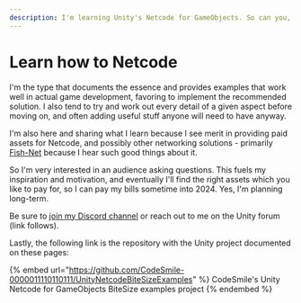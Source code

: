 ```yaml
---
description: I'm learning Unity's Netcode for GameObjects. So can you, by following along.
---
```


# Learn how to Netcode

I'm the type that documents the essence and provides examples that work well in actual game development, favoring to implement the recommended solution. I also tend to try and work out every detail of a given aspect before moving on, and often adding useful stuff anyone will need to have anyway.

I'm also here and sharing what I learn because I see merit in providing paid assets for Netcode, and possibly other networking solutions - primarily [Fish-Net](https://assetstore.unity.com/packages/tools/network/fish-net-networking-evolved-207815) because I hear such good things about it.&#x20;

So I'm very interested in an audience asking questions. This fuels my inspiration and motivation, and eventually I'll find the right assets which you like to pay for, so I can pay my bills sometime into 2024. Yes, I'm planning long-term.

Be sure to [join my Discord channel](https://discord.gg/56zUz3ZHUJ) or reach out to me on the Unity forum (link follows).

Lastly, the following link is the repository with the Unity project documented on these pages:

{% embed url="https://github.com/CodeSmile-0000011110110111/UnityNetcodeBiteSizeExamples" %}
CodeSmile's Unity Netcode for GameObjects BiteSize examples project
{% endembed %}
